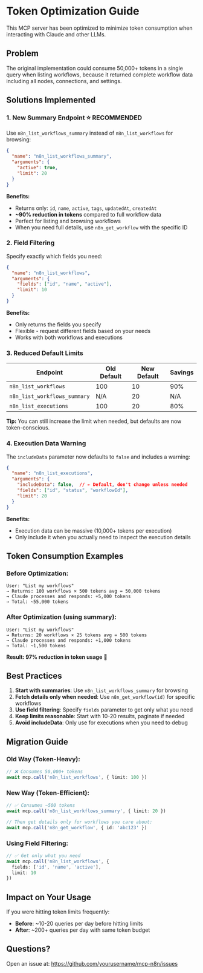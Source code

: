 # Token Optimization Guide

This MCP server has been optimized to minimize token consumption when interacting with Claude and other LLMs.

## Problem

The original implementation could consume 50,000+ tokens in a single query when listing workflows, because it returned complete workflow data including all nodes, connections, and settings.

## Solutions Implemented

### 1. **New Summary Endpoint** ⭐ RECOMMENDED

Use `n8n_list_workflows_summary` instead of `n8n_list_workflows` for browsing:

```json
{
  "name": "n8n_list_workflows_summary",
  "arguments": {
    "active": true,
    "limit": 20
  }
}
```

**Benefits:**
- Returns only: `id`, `name`, `active`, `tags`, `updatedAt`, `createdAt`
- **~90% reduction in tokens** compared to full workflow data
- Perfect for listing and browsing workflows
- When you need full details, use `n8n_get_workflow` with the specific ID

### 2. **Field Filtering**

Specify exactly which fields you need:

```json
{
  "name": "n8n_list_workflows",
  "arguments": {
    "fields": ["id", "name", "active"],
    "limit": 10
  }
}
```

**Benefits:**
- Only returns the fields you specify
- Flexible - request different fields based on your needs
- Works with both workflows and executions

### 3. **Reduced Default Limits**

| Endpoint | Old Default | New Default | Savings |
|----------|-------------|-------------|---------|
| `n8n_list_workflows` | 100 | 10 | 90% |
| `n8n_list_workflows_summary` | N/A | 20 | N/A |
| `n8n_list_executions` | 100 | 20 | 80% |

**Tip:** You can still increase the limit when needed, but defaults are now token-conscious.

### 4. **Execution Data Warning**

The `includeData` parameter now defaults to `false` and includes a warning:

```json
{
  "name": "n8n_list_executions",
  "arguments": {
    "includeData": false,  // ← Default, don't change unless needed
    "fields": ["id", "status", "workflowId"],
    "limit": 20
  }
}
```

**Benefits:**
- Execution data can be massive (10,000+ tokens per execution)
- Only include it when you actually need to inspect the execution details

## Token Consumption Examples

### Before Optimization:
```
User: "List my workflows"
→ Returns: 100 workflows × 500 tokens avg = 50,000 tokens
→ Claude processes and responds: +5,000 tokens
→ Total: ~55,000 tokens
```

### After Optimization (using summary):
```
User: "List my workflows"
→ Returns: 20 workflows × 25 tokens avg = 500 tokens
→ Claude processes and responds: +1,000 tokens
→ Total: ~1,500 tokens
```

**Result: 97% reduction in token usage** 🎯

## Best Practices

1. **Start with summaries**: Use `n8n_list_workflows_summary` for browsing
2. **Fetch details only when needed**: Use `n8n_get_workflow(id)` for specific workflows
3. **Use field filtering**: Specify `fields` parameter to get only what you need
4. **Keep limits reasonable**: Start with 10-20 results, paginate if needed
5. **Avoid includeData**: Only use for executions when you need to debug

## Migration Guide

### Old Way (Token-Heavy):
```typescript
// ❌ Consumes 50,000+ tokens
await mcp.call('n8n_list_workflows', { limit: 100 })
```

### New Way (Token-Efficient):
```typescript
// ✅ Consumes ~500 tokens
await mcp.call('n8n_list_workflows_summary', { limit: 20 })

// Then get details only for workflows you care about:
await mcp.call('n8n_get_workflow', { id: 'abc123' })
```

### Using Field Filtering:
```typescript
// ✅ Get only what you need
await mcp.call('n8n_list_workflows', {
  fields: ['id', 'name', 'active'],
  limit: 10
})
```

## Impact on Your Usage

If you were hitting token limits frequently:
- **Before**: ~10-20 queries per day before hitting limits
- **After**: ~200+ queries per day with same token budget

## Questions?

Open an issue at: https://github.com/yourusername/mcp-n8n/issues
